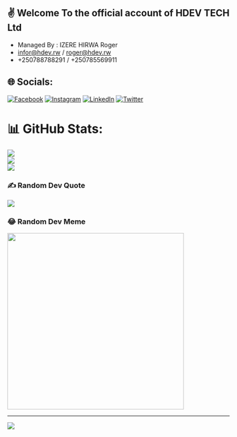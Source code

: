 ## ✌️ Welcome To the official account of HDEV TECH Ltd
- Managed By : IZERE HIRWA Roger
- infor@hdev.rw / roger@hdev.rw
- +250788788291 / +250785569911
## 🌐 Socials:
[![Facebook](https://img.shields.io/badge/Facebook-%231877F2.svg?logo=Facebook&logoColor=white)](https://facebook.com/hdevtechltd) [![Instagram](https://img.shields.io/badge/Instagram-%23E4405F.svg?logo=Instagram&logoColor=white)](https://instagram.com/hdevtechltd) [![LinkedIn](https://img.shields.io/badge/LinkedIn-%230077B5.svg?logo=linkedin&logoColor=white)](https://linkedin.com/in/hdevtechltd) [![Twitter](https://img.shields.io/badge/Twitter-%231DA1F2.svg?logo=Twitter&logoColor=white)](https://twitter.com/hdevtechltd) 
# 📊 GitHub Stats:
![](https://github-readme-stats.vercel.app/api?username=hdevtech&theme=merko&hide_border=false&include_all_commits=true&count_private=false)<br/>
![](https://github-readme-streak-stats.herokuapp.com/?user=hdevtech&theme=merko&hide_border=false)<br/>
![](https://github-readme-stats.vercel.app/api/top-langs/?username=hdevtech&theme=merko&hide_border=false&include_all_commits=true&count_private=false&layout=compact)

### ✍️ Random Dev Quote
![](https://quotes-github-readme.vercel.app/api?type=horizontal&theme=radical)

### 😂 Random Dev Meme
<img src='https://randommeme-five.vercel.app/' style="height: 400px;"/>

---
[![](https://visitcount.itsvg.in/api?id=hdevtech&icon=0&color=0)](https://visitcount.itsvg.in)

